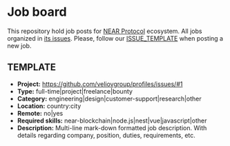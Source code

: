 # Job board

This repository hold job posts for [NEAR Protocol]() ecosystem. All jobs organized in [its issues](). Please, follow our [ISSUE_TEMPLATE]() when posting a new job.

## TEMPLATE

- __Project:__ https://github.com/veliovgroup/profiles/issues/#1
- __Type:__ full-time|project|freelance|bounty
- __Category:__ engineering|design|customer-support|research|other
- __Location:__ country:city
- __Remote:__ no|yes
- __Required skills:__ near-blockchain|node.js|nest|vue|javascript|other
- __Description:__ Multi-line mark-down formatted job description.
With details regarding company, position, duties, requirements, etc.